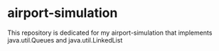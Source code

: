 # airport-simulation
This repository is dedicated for my airport-simulation that implements java.util.Queues and java.util.LinkedList
